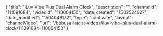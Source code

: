 {
    "title": "iLuv Vibe Plus Dual Alarm Clock",
    "description": "",
    "channelid": "111091684",
    "videoid": "110004150",
    "date_created": "1502524927",
    "date_modified": "1504049172",
    "type": "captivate",
    "layout": "channelVideo",
    "url": "\/bbbusa-latest-videos\/iluv-vibe-plus-dual-alarm-clock\/111091684-110004150"
}